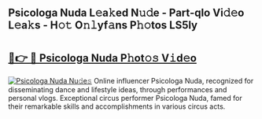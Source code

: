 ## Psicologa Nuda L𝚎a𝚔ed N𝚞𝚍e - Part-qIo Vi𝚍𝚎o L𝚎a𝚔s - H𝚘𝚝 O𝚗𝚕yf𝚊ns P𝚑𝚘tos LS5ly

# <h2><a href="http://kf7voyn.oniu.top/?m=Psicologa+Nuda">🔗👉 🔴 Psicologa Nuda P𝚑ot𝚘𝚜 V𝚒d𝚎o</a></h2>

[![Psicologa Nuda Nu𝚍e𝚜](https://i.imgur.com/0qMVB7G.gif)](http://kf7voyn.oniu.top/?m=Psicologa+Nuda)
Online influencer Psicologa Nuda, recognized for disseminating dance and lifestyle ideas, through performances and personal vlogs. Exceptional circus performer Psicologa Nuda, famed for their remarkable skills and accomplishments in various circus acts.  
